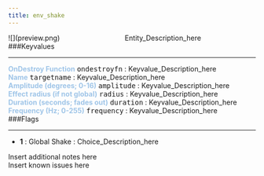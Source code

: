 ```yaml
---
title: env_shake
---
```


<div class="container previewimg">
<div class="columns">
<div class="imagepadding column col-auto" markdown="1">![](preview.png)</div>
<div class="column">Entity_Description_here</div>
</div>
</div>
###Keyvalues
<hr>
<div class="entityentry" markdown="1">
<span style="color:#9fc5e8;"><b>OnDestroy Function</b></span> <kbd  class="tooltip" data-tooltip="string">ondestroyfn</kbd> :
Keyvalue_Description_here
</div>
<div class="entityentry" markdown="1">
<span style="color:#9fc5e8;"><b>Name</b></span> <kbd  class="tooltip" data-tooltip="target_source">targetname</kbd> :
Keyvalue_Description_here
</div>
<div class="entityentry" markdown="1">
<span style="color:#9fc5e8;"><b>Amplitude (degrees; 0-16)</b></span> <kbd  class="tooltip" data-tooltip="string">amplitude</kbd> :
Keyvalue_Description_here
</div>
<div class="entityentry" markdown="1">
<span style="color:#9fc5e8;"><b>Effect radius (if not global)</b></span> <kbd  class="tooltip" data-tooltip="string">radius</kbd> :
Keyvalue_Description_here
</div>
<div class="entityentry" markdown="1">
<span style="color:#9fc5e8;"><b>Duration (seconds; fades out)</b></span> <kbd  class="tooltip" data-tooltip="string">duration</kbd> :
Keyvalue_Description_here
</div>
<div class="entityentry" markdown="1">
<span style="color:#9fc5e8;"><b>Frequency (Hz; 0-255)</b></span> <kbd  class="tooltip" data-tooltip="string">frequency</kbd> :
Keyvalue_Description_here
</div>
###Flags
<hr>
<div class="entityflags">
<ul>
<li><b>1</b></span> : Global Shake : Choice_Description_here</li>
</ul>
</div>
<div class="notices blue">Insert additional notes here</div>
<div class="notices red">Insert known issues here</div>
